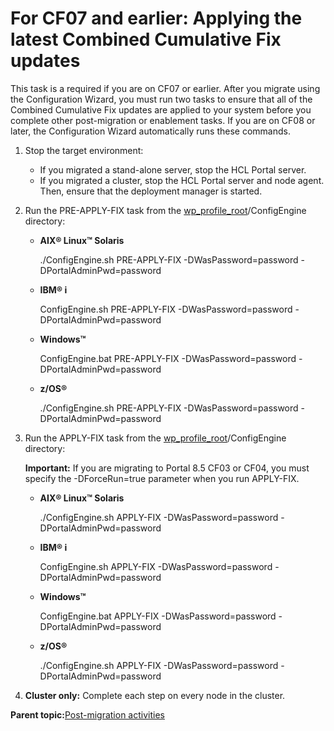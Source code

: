 # For CF07 and earlier: Applying the latest Combined Cumulative Fix updates 

This task is a required if you are on CF07 or earlier. After you migrate using the Configuration Wizard, you must run two tasks to ensure that all of the Combined Cumulative Fix updates are applied to your system before you complete other post-migration or enablement tasks. If you are on CF08 or later, the Configuration Wizard automatically runs these commands.

1.  Stop the target environment:

    -   If you migrated a stand-alone server, stop the HCL Portal server.
    -   If you migrated a cluster, stop the HCL Portal server and node agent. Then, ensure that the deployment manager is started.
2.  Run the PRE-APPLY-FIX task from the [wp\_profile\_root](../reference/wpsdirstr.md#wp_profile_root)/ConfigEngine directory:

    -   **AIX® Linux™ Solaris**

        ./ConfigEngine.sh PRE-APPLY-FIX -DWasPassword=password -DPortalAdminPwd=password

    -   **IBM® i**

        ConfigEngine.sh PRE-APPLY-FIX -DWasPassword=password -DPortalAdminPwd=password

    -   **Windows™**

        ConfigEngine.bat PRE-APPLY-FIX -DWasPassword=password -DPortalAdminPwd=password

    -   **z/OS®**

        ./ConfigEngine.sh PRE-APPLY-FIX -DWasPassword=password -DPortalAdminPwd=password

3.  Run the APPLY-FIX task from the [wp\_profile\_root](../reference/wpsdirstr.md#wp_profile_root)/ConfigEngine directory:

    **Important:** If you are migrating to Portal 8.5 CF03 or CF04, you must specify the -DForceRun=true parameter when you run APPLY-FIX.

    -   **AIX® Linux™ Solaris**

        ./ConfigEngine.sh APPLY-FIX -DWasPassword=password -DPortalAdminPwd=password

    -   **IBM® i**

        ConfigEngine.sh APPLY-FIX -DWasPassword=password -DPortalAdminPwd=password

    -   **Windows™**

        ConfigEngine.bat APPLY-FIX -DWasPassword=password -DPortalAdminPwd=password

    -   **z/OS®**

        ./ConfigEngine.sh APPLY-FIX -DWasPassword=password -DPortalAdminPwd=password

4.  **Cluster only:** Complete each step on every node in the cluster.


**Parent topic:**[Post-migration activities ](../migrate/mig_t_post_mig.md)

